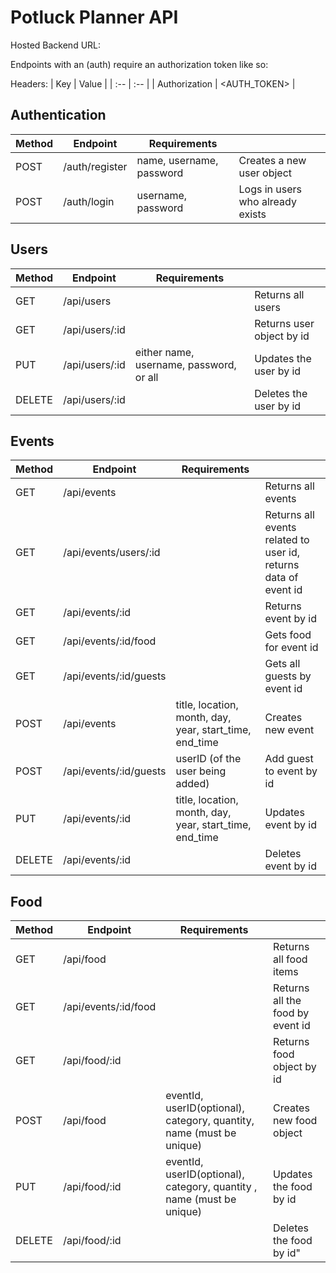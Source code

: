 # Potluck Planner API

Hosted Backend URL:

Endpoints with an (auth) require an authorization token like so:

Headers:
| Key | Value |
| :-- | :-- |
| Authorization | <AUTH_TOKEN> |

## Authentication

| Method | Endpoint       | Requirements             |                                  |
| ------ | -------------- | ------------------------ | -------------------------------- |
| POST   | /auth/register | name, username, password | Creates a new user object        |
| POST   | /auth/login    | username, password       | Logs in users who already exists |

## Users

| Method | Endpoint       | Requirements                            |                           |
| ------ | -------------- | --------------------------------------- | ------------------------- |
| GET    | /api/users     |                                         | Returns all users         |
| GET    | /api/users/:id |                                         | Returns user object by id |
| PUT    | /api/users/:id | either name, username, password, or all | Updates the user by id    |
| DELETE | /api/users/:id |                                         | Deletes the user by id    |

## Events

| Method | Endpoint               | Requirements                                            |                                                                 |
| ------ | ---------------------- | ------------------------------------------------------- | --------------------------------------------------------------- |
| GET    | /api/events            |                                                         | Returns all events                                              |
| GET    | /api/events/users/:id  |                                                         | Returns all events related to user id, returns data of event id |
| GET    | /api/events/:id        |                                                         | Returns event by id                                             |
| GET    | /api/events/:id/food   |                                                         | Gets food for event id                                          |
| GET    | /api/events/:id/guests |                                                         | Gets all guests by event id                                     |
| POST   | /api/events            | title, location, month, day, year, start_time, end_time | Creates new event                                               |
| POST   | /api/events/:id/guests | userID (of the user being added)                        | Add guest to event by id                                        |
| PUT    | /api/events/:id        | title, location, month, day, year, start_time, end_time | Updates event by id                                             |
| DELETE | /api/events/:id        |                                                         | Deletes event by id                                             |

## Food

| Method | Endpoint             | Requirements                                                          |                                  |
| ------ | -------------------- | --------------------------------------------------------------------- | -------------------------------- |
| GET    | /api/food            |                                                                       | Returns all food items           |
| GET    | /api/events/:id/food |                                                                       | Returns all the food by event id |
| GET    | /api/food/:id        |                                                                       | Returns food object by id        |
| POST   | /api/food            | eventId, userID(optional), category, quantity, name (must be unique)  | Creates new food object          |
| PUT    | /api/food/:id        | eventId, userID(optional), category, quantity , name (must be unique) | Updates the food by id           |
| DELETE | /api/food/:id        |                                                                       | Deletes the food by id"          |
